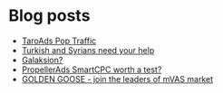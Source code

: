# Blog posts
<!-- BLOG-POST-LIST:START -->
- [TaroAds Pop Traffic](https://afflift.com/f/threads/taroads-pop-traffic.10394/)
- [Turkish and Syrians need your help](https://afflift.com/f/threads/turkish-and-syrians-need-your-help.10376/)
- [Galaksion?](https://afflift.com/f/threads/galaksion.10397/)
- [PropellerAds SmartCPC worth a test?](https://afflift.com/f/threads/propellerads-smartcpc-worth-a-test.10366/)
- [GOLDEN GOOSE - join the leaders of mVAS market](https://afflift.com/f/threads/golden-goose-join-the-leaders-of-mvas-market.5191/)
<!-- BLOG-POST-LIST:END -->
